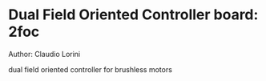 # Dual Field Oriented Controller board: 2foc

Author: Claudio Lorini

dual field oriented controller for brushless motors  
